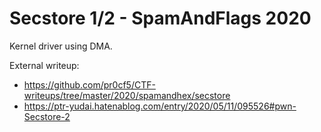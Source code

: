 # Secstore 1/2 - SpamAndFlags 2020

Kernel driver using DMA.

External writeup: 

- https://github.com/pr0cf5/CTF-writeups/tree/master/2020/spamandhex/secstore
- https://ptr-yudai.hatenablog.com/entry/2020/05/11/095526#pwn-Secstore-2